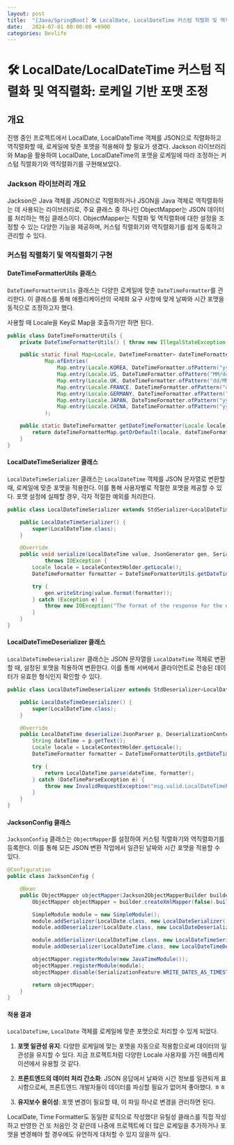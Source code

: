 ```yaml
---
layout: post
title:  "[Java/SpringBoot] 🛠️ LocalDate, LocalDateTime 커스텀 직렬화 및 역직렬화: 사용자 Locale 기반 포맷팅 유틸 만들기"
date:   2024-07-01 00:00:00 +0900
categories: Devlife
---
```


# 🛠️ LocalDate/LocalDateTime 커스텀 직렬화 및 역직렬화: 로케일 기반 포맷 조정

## 개요
진행 중인 프로젝트에서 LocalDate, LocalDateTime 객체를 JSON으로 직렬화하고 역직렬화할 때, 로케일에 맞춘 포맷을 적용해야 할 필요가 생겼다. Jackson 라이브러리와 Map을 활용하여 LocalDate, LocalDateTime의 포맷을 로케일에 따라 조정하는 커스텀 직렬화기와 역직렬화기를 구현해보았다. 

### Jackson 라이브러리 개요
Jackson은 Java 객체를 JSON으로 직렬화하거나 JSON을 Java 객체로 역직렬화하는 데 사용되는 라이브러리로, 주요 클래스 중 하나인 ObjectMapper는 JSON 데이터를 처리하는 핵심 클래스이다. ObjectMapper는 직렬화 및 역직렬화에 대한 설정을 조정할 수 있는 다양한 기능을 제공하며, 커스텀 직렬화기와 역직렬화기를 쉽게 등록하고 관리할 수 있다.

### 커스텀 직렬화기 및 역직렬화기 구현

#### DateTimeFormatterUtils 클래스

`DateTimeFormatterUtils` 클래스는 다양한 로케일에 맞춘 `DateTimeFormatter`를 관리한다. 이 클래스를 통해 애플리케이션의 국제화 요구 사항에 맞게 날짜와 시간 포맷을 동적으로 조정하고자 했다.

사용할 때 Locale을 Key로 Map을 호출하기만 하면 된다.

```java
public class DateTimeFormatterUtils {
    private DateTimeFormatterUtils() { throw new IllegalStateException("Utility class");}

    public static final Map<Locale, DateTimeFormatter> dateTimeFormatterMap =
            Map.ofEntries(
                Map.entry(Locale.KOREA, DateTimeFormatter.ofPattern("yyyy-MM-dd HH:mm:ss")),
                Map.entry(Locale.US, DateTimeFormatter.ofPattern("MM/dd/yyyy HH:mm:ss")),
                Map.entry(Locale.UK, DateTimeFormatter.ofPattern("dd/MM/yyyy HH:mm:ss")),
                Map.entry(Locale.FRANCE, DateTimeFormatter.ofPattern("dd/MM/yyyy HH:mm:ss")),
                Map.entry(Locale.GERMANY, DateTimeFormatter.ofPattern("dd.MM.yyyy HH:mm:ss")),
                Map.entry(Locale.JAPAN, DateTimeFormatter.ofPattern("yyyy/MM/dd HH:mm:ss")),
                Map.entry(Locale.CHINA, DateTimeFormatter.ofPattern("yyyy-MM-dd HH:mm:ss"))
            );

    public static DateTimeFormatter getDateTimeFormatter(Locale locale) {
        return dateTimeFormatterMap.getOrDefault(locale, dateTimeFormatterMap.get(Locale.KOREA));
    }
}
```

#### LocalDateTimeSerializer 클래스
`LocalDateTimeSerializer` 클래스는 `LocalDateTime` 객체를 JSON 문자열로 변환할 때, 로케일에 맞춘 포맷을 적용한다. 이를 통해 사용자별로 적절한 포맷을 제공할 수 있다. 포맷 설정에 실패할 경우, 각자 적절한 예외를 처리한다.

```java
public class LocalDateTimeSerializer extends StdSerializer<LocalDateTime> {

    public LocalDateTimeSerializer() {
        super(LocalDateTime.class);
    }

    @Override
    public void serialize(LocalDateTime value, JsonGenerator gen, SerializerProvider provider)
            throws IOException {
        Locale locale = LocaleContextHolder.getLocale();
        DateTimeFormatter formatter = DateTimeFormatterUtils.getDateTimeFormatter(locale);

        try {
            gen.writeString(value.format(formatter));
        } catch (Exception e) {
            throw new IOException("The format of the response for the datetime field is invalid.", e);
        }
    }
}
```

#### LocalDateTimeDeserializer 클래스
`LocalDateTimeDeserializer` 클래스는 JSON 문자열을 `LocalDateTime` 객체로 변환할 때, 설정된 포맷을 적용하여 변환한다. 이를 통해 서버에서 클라이언트로 전송된 데이터가 유효한 형식인지 확인할 수 있다.

```java
public class LocalDateTimeDeserializer extends StdDeserializer<LocalDateTime> {

    public LocalDateTimeDeserializer() {
        super(LocalDateTime.class);
    }

    @Override
    public LocalDateTime deserialize(JsonParser p, DeserializationContext ctxt) throws IOException {
        String dateTime = p.getText();
        Locale locale = LocaleContextHolder.getLocale();
        DateTimeFormatter formatter = DateTimeFormatterUtils.getDateTimeFormatter(locale);

        try {
            return LocalDateTime.parse(dateTime, formatter);
        } catch (DateTimeParseException e) {
            throw new InvalidRequestException("msg.valid.LocalDateTimeRange.field", "");
        }
    }
}
```

#### JacksonConfig 클래스
`JacksonConfig` 클래스는 `ObjectMapper`를 설정하여 커스텀 직렬화기와 역직렬화기를 등록한다. 이를 통해 모든 JSON 변환 작업에서 일관된 날짜와 시간 포맷을 적용할 수 있다.

```java
@Configuration
public class JacksonConfig {

    @Bean
    public ObjectMapper objectMapper(Jackson2ObjectMapperBuilder builder) {
        ObjectMapper objectMapper = builder.createXmlMapper(false).build();

        SimpleModule module = new SimpleModule();
        module.addSerializer(LocalDate.class, new LocalDateSerializer());
        module.addDeserializer(LocalDate.class, new LocalDateDeserializer());

        module.addSerializer(LocalDateTime.class, new LocalDateTimeSerializer());
        module.addDeserializer(LocalDateTime.class, new LocalDateTimeDeserializer());

        objectMapper.registerModule(new JavaTimeModule());
        objectMapper.registerModule(module);
        objectMapper.disable(SerializationFeature.WRITE_DATES_AS_TIMESTAMPS);

        return objectMapper;
    }
}
```

#### 적용 결과
`LocalDateTime`, `LocalDate` 객체를 로케일에 맞춘 포맷으로 처리할 수 있게 되었다.

1. **포맷 일관성 유지**: 다양한 로케일에 맞는 포맷을 자동으로 적용함으로써 데이터의 일관성을 유지할 수 있다. 지금 프로젝트처럼 다양한 Locale 사용자를 가진 애플리케이션에서 유용할 것 같다.

2. **프론트엔드의 데이터 처리 간소화**: JSON 응답에서 날짜와 시간 정보를 일관되게 표시함으로써, 프론트엔드 개발자들이 데이터를 파싱할 필요가 없어져 좋아했다. ㅎㅎ

3. **유지보수 용이성**: 포맷 변경이 필요할 때, 이 파일 하낙로 변경을 관리하면 된다.

LocalDate, Time Formatter도 동일한 로직으로 작성했다!
유틸성 클래스를 직접 작성하고 반영한 건 또 처음인 것 같은데 나중에 프로젝트에 더 많은 로케일을 추가하거나 포맷을 변경해야 할 경우에도 유연하게 대처할 수 있지 않을까 싶다.
